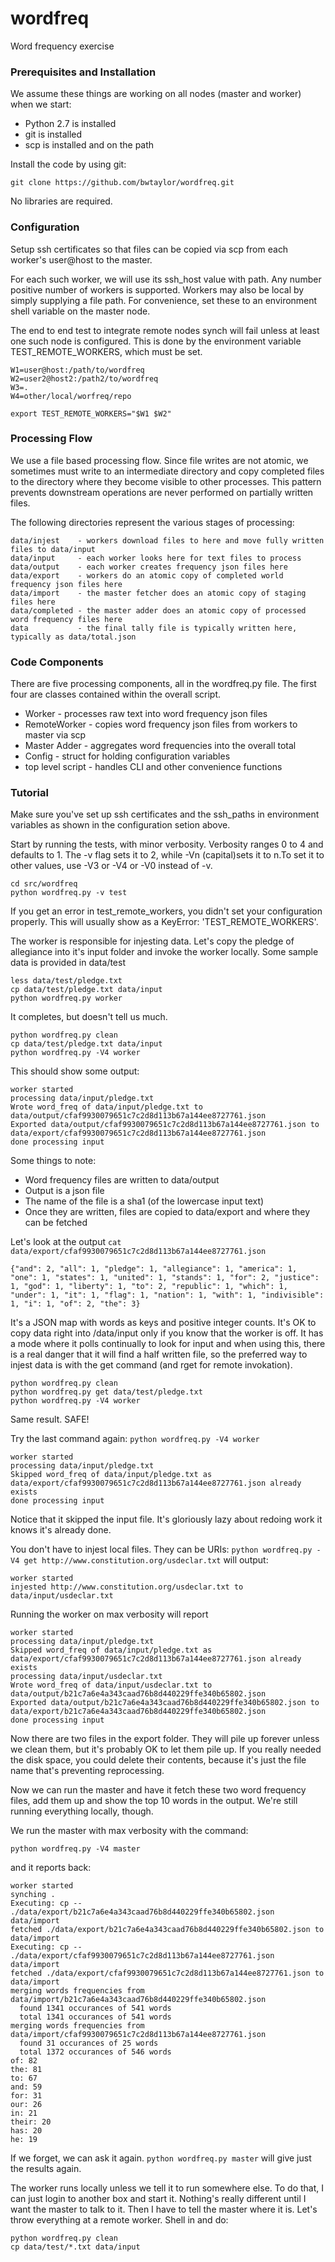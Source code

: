 # wordfreq

Word frequency exercise

### Prerequisites and Installation

We assume these things are working on all nodes (master and worker) when we start:

* Python 2.7 is installed
* git is installed
* scp is installed and on the path

Install the code by using git:

```
git clone https://github.com/bwtaylor/wordfreq.git
```
No libraries are required.

### Configuration

Setup ssh certificates so that files can be copied via scp from each worker's user@host to the master.

For each such worker, we will use its ssh_host value with path. Any number positive number of workers is supported. Workers may also be local by simply supplying a file path. For convenience, set these to an environment shell variable on the master node.

The end to end test to integrate remote nodes synch will fail unless at least one such node is configured. This is done by the environment variable TEST_REMOTE_WORKERS, which must be set.

```
W1=user@host:/path/to/wordfreq
W2=user2@host2:/path2/to/wordfreq
W3=.
W4=other/local/worfreq/repo

export TEST_REMOTE_WORKERS="$W1 $W2"
```

### Processing Flow

We use a file based processing flow. Since file writes are not atomic, we sometimes must write to an intermediate directory and copy completed files to the directory where they become visible to other processes. This pattern prevents downstream operations are never performed on partially written files. 

The following directories represent the various stages of processing:

```
data/injest    - workers download files to here and move fully written files to data/input
data/input     - each worker looks here for text files to process
data/output    - each worker creates frequency json files here
data/export    - workers do an atomic copy of completed world frequency json files here
data/import    - the master fetcher does an atomic copy of staging files here
data/completed - the master adder does an atomic copy of processed word frequency files here
data           - the final tally file is typically written here, typically as data/total.json
```

### Code Components

There are five processing components, all in the wordfreq.py file. The first four are classes contained within the overall script.

* Worker - processes raw text into word frequency json files
* RemoteWorker - copies word frequency json files from workers to master via scp
* Master Adder - aggregates word frequencies into the overall total
* Config - struct for holding configuration variables
* top level script - handles CLI and other convenience functions

### Tutorial

Make sure you've set up ssh certificates and the ssh_paths in environment variables as shown in the configuration setion above.

Start by running the tests, with minor verbosity. Verbosity ranges 0 to 4 and defaults to 1. The -v flag sets it to 2, while -Vn (capital)sets it to n.To set it to other values, use -V3 or -V4 or -V0 instead of -v.

```
cd src/wordfreq
python wordfreq.py -v test
```
If you get an error in test_remote_workers, you didn't set your configuration properly. This will usually show as a KeyError: 'TEST_REMOTE_WORKERS'.

The worker is responsible for injesting data. Let's copy the pledge of allegiance into it's input folder and invoke the worker locally. Some sample data is provided in data/test

```
less data/test/pledge.txt
cp data/test/pledge.txt data/input
python wordfreq.py worker
```
It completes, but doesn't tell us much. 

```
python wordfreq.py clean
cp data/test/pledge.txt data/input
python wordfreq.py -V4 worker
```
This should show some output:

```
worker started
processing data/input/pledge.txt
Wrote word_freq of data/input/pledge.txt to data/output/cfaf9930079651c7c2d8d113b67a144ee8727761.json
Exported data/output/cfaf9930079651c7c2d8d113b67a144ee8727761.json to data/export/cfaf9930079651c7c2d8d113b67a144ee8727761.json
done processing input
```
Some things to note:
* Word frequency files are written to data/output
* Output is a json file
* The name of the file is a sha1 (of the lowercase input text)
* Once they are written, files are copied to data/export and where they can be fetched

Let's look at the output ```cat data/export/cfaf9930079651c7c2d8d113b67a144ee8727761.json```

```
{"and": 2, "all": 1, "pledge": 1, "allegiance": 1, "america": 1, "one": 1, "states": 1, "united": 1, "stands": 1, "for": 2, "justice": 1, "god": 1, "liberty": 1, "to": 2, "republic": 1, "which": 1, "under": 1, "it": 1, "flag": 1, "nation": 1, "with": 1, "indivisible": 1, "i": 1, "of": 2, "the": 3}
```
It's a JSON map with words as keys and positive integer counts. It's OK to copy data right into /data/input only if you know that the worker is off. It has a mode where it polls continually to look for input and when using this, there is a real danger that it will find a half written file, so the preferred way to injest data is with the get command (and rget for remote invokation).

```
python wordfreq.py clean
python wordfreq.py get data/test/pledge.txt
python wordfreq.py -V4 worker
```
Same result. SAFE! 

Try the last command again: ```python wordfreq.py -V4 worker```

```
worker started
processing data/input/pledge.txt
Skipped word_freq of data/input/pledge.txt as data/export/cfaf9930079651c7c2d8d113b67a144ee8727761.json already exists
done processing input
```
Notice that it skipped the input file. It's gloriously lazy about redoing work it knows it's already done.

You don't have to injest local files. They can be URIs: ```python wordfreq.py -V4 get http://www.constitution.org/usdeclar.txt``` will output:

```
worker started
injested http://www.constitution.org/usdeclar.txt to data/input/usdeclar.txt
```
Running the worker on max verbosity will report

```
worker started
processing data/input/pledge.txt
Skipped word_freq of data/input/pledge.txt as data/export/cfaf9930079651c7c2d8d113b67a144ee8727761.json already exists
processing data/input/usdeclar.txt
Wrote word_freq of data/input/usdeclar.txt to data/output/b21c7a6e4a343caad76b8d440229ffe340b65802.json
Exported data/output/b21c7a6e4a343caad76b8d440229ffe340b65802.json to data/export/b21c7a6e4a343caad76b8d440229ffe340b65802.json
done processing input
```
Now there are two files in the export folder. They will pile up forever unless we clean them, but it's probably OK to let them pile up. If you really needed the disk space, you could delete their contents, because it's just the file name that's preventing reprocessing.

Now we can run the master and have it fetch these two word frequency files, add them up and show the top 10 words in the output. We're still running everything locally, though.

We run the master with max verbosity with the command:

```
python wordfreq.py -V4 master
```
and it reports back:

```
worker started
synching .
Executing: cp -- ./data/export/b21c7a6e4a343caad76b8d440229ffe340b65802.json data/import
fetched ./data/export/b21c7a6e4a343caad76b8d440229ffe340b65802.json to data/import
Executing: cp -- ./data/export/cfaf9930079651c7c2d8d113b67a144ee8727761.json data/import
fetched ./data/export/cfaf9930079651c7c2d8d113b67a144ee8727761.json to data/import
merging words frequencies from data/import/b21c7a6e4a343caad76b8d440229ffe340b65802.json
  found 1341 occurances of 541 words
  total 1341 occurances of 541 words
merging words frequencies from data/import/cfaf9930079651c7c2d8d113b67a144ee8727761.json
  found 31 occurances of 25 words
  total 1372 occurances of 546 words
of: 82
the: 81
to: 67
and: 59
for: 31
our: 26
in: 21
their: 20
has: 20
he: 19
```
If we forget, we can ask it again. ```python wordfreq.py master``` will give just the results again.

The worker runs locally unless we tell it to run somewhere else. To do that, I can just login to another box and start it. Nothing's really different until I want the master to talk to it. Then I have to tell the master where it is. Let's throw everything at a remote worker. Shell in and do:

```
python wordfreq.py clean
cp data/test/*.txt data/input


```
